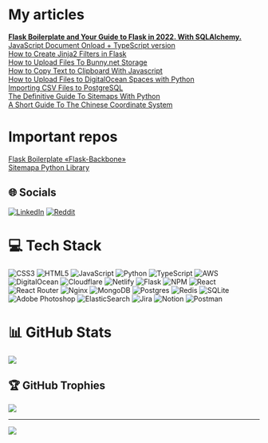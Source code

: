 # My articles
**[Flask Boilerplate and Your Guide to Flask in 2022. With SQLAlchemy.](https://abstractkitchen.com/blog/flask-backbone/)**<br>
[JavaScript Document Onload + TypeScript version](https://abstractkitchen.com/blog/javascript-dom-onload/)<br>
[How to Create Jinja2 Filters in Flask](https://abstractkitchen.com/blog/how-to-create-custom-jinja-filters-in-flask/)<br>
[How to Upload Files To Bunny.net Storage](https://abstractkitchen.com/blog/how-to-upload-files-to-bunnynet-storage/)<br>
[How to Copy Text to Clipboard With Javascript](https://abstractkitchen.com/blog/how-to-copy-text-to-clipboard-javascript/)<br>
[How to Upload Files to DigitalOcean Spaces with Python](https://abstractkitchen.com/blog/how-to-upload-files-to-digitalocean-spaces-with-python/)<br>
[Importing CSV Files to PostgreSQL](https://abstractkitchen.com/blog/importing-csv-files-to-postgresql-databases/)<br>
[The Definitive Guide To Sitemaps With Python](https://abstractkitchen.com/blog/sitemaps-for-devs/)<br>
[A Short Guide To The Chinese Coordinate System](https://abstractkitchen.com/blog/a-short-guide-to-chinese-coordinate-system/)<br>

# Important repos
[Flask Boilerplate «Flask-Backbone»](https://github.com/abstractkitchen/flask-backbone)<br>
[Sitemapa Python Library](https://github.com/abstractkitchen/sitemapa)<br>


## 🌐 Socials
[![LinkedIn](https://img.shields.io/badge/LinkedIn-%230077B5.svg?logo=linkedin&logoColor=white)](https://linkedin.com/in/dmitry-s-bb1523a) [![Reddit](https://img.shields.io/badge/Reddit-%23FF4500.svg?logo=Reddit&logoColor=white)](https://reddit.com/user/denisberezovsky) 

# 💻 Tech Stack
![CSS3](https://img.shields.io/badge/css3-%231572B6.svg?style=for-the-badge&logo=css3&logoColor=white) ![HTML5](https://img.shields.io/badge/html5-%23E34F26.svg?style=for-the-badge&logo=html5&logoColor=white) ![JavaScript](https://img.shields.io/badge/javascript-%23323330.svg?style=for-the-badge&logo=javascript&logoColor=%23F7DF1E) ![Python](https://img.shields.io/badge/python-3670A0?style=for-the-badge&logo=python&logoColor=ffdd54) ![TypeScript](https://img.shields.io/badge/typescript-%23007ACC.svg?style=for-the-badge&logo=typescript&logoColor=white) ![AWS](https://img.shields.io/badge/AWS-%23FF9900.svg?style=for-the-badge&logo=amazon-aws&logoColor=white) ![DigitalOcean](https://img.shields.io/badge/DigitalOcean-%230167ff.svg?style=for-the-badge&logo=digitalOcean&logoColor=white) ![Cloudflare](https://img.shields.io/badge/Cloudflare-F38020?style=for-the-badge&logo=Cloudflare&logoColor=white) ![Netlify](https://img.shields.io/badge/netlify-%23000000.svg?style=for-the-badge&logo=netlify&logoColor=#00C7B7) ![Flask](https://img.shields.io/badge/flask-%23000.svg?style=for-the-badge&logo=flask&logoColor=white) ![NPM](https://img.shields.io/badge/NPM-%23000000.svg?style=for-the-badge&logo=npm&logoColor=white) ![React](https://img.shields.io/badge/react-%2320232a.svg?style=for-the-badge&logo=react&logoColor=%2361DAFB) ![React Router](https://img.shields.io/badge/React_Router-CA4245?style=for-the-badge&logo=react-router&logoColor=white) ![Nginx](https://img.shields.io/badge/nginx-%23009639.svg?style=for-the-badge&logo=nginx&logoColor=white) ![MongoDB](https://img.shields.io/badge/MongoDB-%234ea94b.svg?style=for-the-badge&logo=mongodb&logoColor=white) ![Postgres](https://img.shields.io/badge/postgres-%23316192.svg?style=for-the-badge&logo=postgresql&logoColor=white) ![Redis](https://img.shields.io/badge/redis-%23DD0031.svg?style=for-the-badge&logo=redis&logoColor=white) ![SQLite](https://img.shields.io/badge/sqlite-%2307405e.svg?style=for-the-badge&logo=sqlite&logoColor=white) ![Adobe Photoshop](https://img.shields.io/badge/adobephotoshop-%2331A8FF.svg?style=for-the-badge&logo=adobephotoshop&logoColor=white) ![ElasticSearch](https://img.shields.io/badge/-ElasticSearch-005571?style=for-the-badge&logo=elasticsearch) ![Jira](https://img.shields.io/badge/jira-%230A0FFF.svg?style=for-the-badge&logo=jira&logoColor=white) ![Notion](https://img.shields.io/badge/Notion-%23000000.svg?style=for-the-badge&logo=notion&logoColor=white) ![Postman](https://img.shields.io/badge/Postman-FF6C37?style=for-the-badge&logo=postman&logoColor=white)
# 📊 GitHub Stats
![](https://github-readme-streak-stats.herokuapp.com/?user=nomadrat&theme=dark&hide_border=false)<br/>

## 🏆 GitHub Trophies
![](https://github-profile-trophy.vercel.app/?username=nomadrat&theme=gruvbox&no-frame=false&no-bg=false&margin-w=4)

---
[![](https://visitcount.itsvg.in/api?id=nomadrat&icon=0&color=0)](https://visitcount.itsvg.in)
